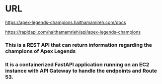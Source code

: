 # URL
https://apex-legends-champions.haithamamireh.com/docs

https://rapidapi.com/haithamamrieh/api/apex-legends-champions

### This is a REST API that can return information regarding the champions of Apex Legends 

### It is a containerized FastAPI application running on an EC2 instance with API Gateway to handle the endpoints and Route 53.
